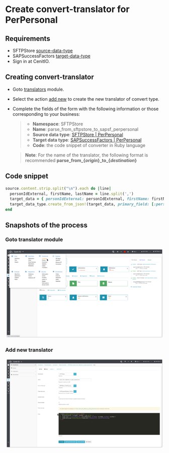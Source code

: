 # Create convert-translator for PerPersonal

## Requirements

* SFTPStore [source-data-type](data-types/SFTPStore-PerPersonal.md)
* SAPSuccessFactors [target-data-type](data-types/SAPSuccessFactors-PerPersonal.md)
* Sign in at CenitIO.[<i class="fa fa-external-link" aria-hidden="true"></i>](https://cenit.io/users/sign_in)

## Creating convert-translator

* Goto [translators](https://cenit.io/ruby_converter) module.
* Select the action [add new](https://cenit.io/ruby_converter/new) to create the new translator of convert type.
* Complete the fields of the form with the following information or those corresponding to your business:

    >- **Namespace**: SFTPStore
    >- **Name**: parse_from_sftpstore_to_sapsf_perpersonal
    >- **Source data type**: [SFTPStore | PerPersonal](data-types/SFTPStore-PerPersonal.md)
    >- **Target data type**: [SAPSuccessFactors | PerPersonal](data-types/SAPSuccessFactors-PerPersonal.md)
    >- **Code**: the code snippet of converter in Ruby language

    > **Note**: For the name of the translator, the following format is recommended **parse_from\_\{*origin*\}\_to\_\{*destination*\}**

## Code snippet

```ruby
source.content.strip.split("\n").each do |line|
  personIdExternal, firstName, lastName = line.split(',')
  target_data = { personIdExternal: personIdExternal, firstName: firstName, lastName: lastName }
  target_data_type.create_from_json!(target_data, primary_field: [:personIdExternal])
end
```

## Snapshots of the process

### Goto translator module

   ![](../assets/snapshots/sftp-store-trans/snapshots-001.png)
    
### Add new translator

   ![](../assets/snapshots/sftp-store-trans/snapshots-303.png)
   
